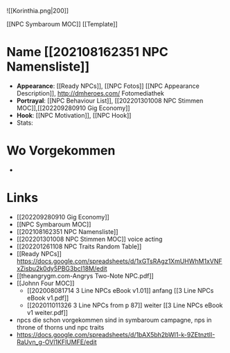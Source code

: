 ![[Korinthia.png|200]]



[[NPC Symbaroum MOC]]
 [[Template]]

# Name [[202108162351 NPC Namensliste]]
- **Appearance**: [[Ready NPCs]], [[NPC Fotos]] [[NPC Appearance Description]], http://dmheroes.com/ Fotomediathek
- **Portrayal**: [[NPC Behaviour List]], [[202201301008 NPC Stimmen MOC]],[[202209280910 Gig Economy]]
- **Hook**: [[NPC Motivation]], [[NPC Hook]]
- Stats:

# Wo Vorgekommen
- 






# Links
- [[202209280910 Gig Economy]]
- [[NPC Symbaroum MOC]]
- [[202108162351 NPC Namensliste]] 
- [[202201301008 NPC Stimmen MOC]] voice acting
- [[202201261108 NPC Traits Random Table]]
- [[Ready NPCs]] https://docs.google.com/spreadsheets/d/1xGTsRAgz1XmUHWhM1xVNFxZisbu2k0dy5PBG3bcI18M/edit
- [[theangrygm.com-Angrys Two-Note NPC.pdf]]
- [[Johnn Four MOC]]
	- [[202008081714 3 Line NPCs eBook v1.01]] anfang [[3 Line NPCs eBook v1.pdf]]
	- [[202011011326 3 Line NPCs from p 87]] weiter  [[3 Line NPCs eBook v1 weiter.pdf]]
- npcs die schon vorgekommen sind in symbaroum campagne, nps in throne of thorns  und npc traits
- https://docs.google.com/spreadsheets/d/1bAX5bh2bWl1-k-9ZEtnztlI-RaUvn_g-OVl1KFlUMFE/edit

